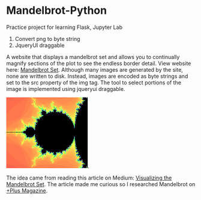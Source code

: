# Mandelbrot-Python
Practice project for learning Flask, Jupyter Lab
1. Convert png to byte string
2. JqueryUI draggable

A website that displays a mandelbrot set and allows you to continually magnify sections of the plot to see the endless border detail. View website here:
[Mandelbrot Set](https://rickapps.pythonanywhere.com). Although many images are generated by the site, none are written to disk. Instead, images are encoded as byte strings and set to the src property of the img tag. The tool to select portions of the image is implemented using jqueryui draggable. 

![screenshot of plot](scripts/static/img/screenshot.png "Mandelbrot Set").

The idea came from reading this article on Medium: [Visualizing the Mandelbrot Set](https://medium.com/swlh/visualizing-the-mandelbrot-set-using-python-50-lines-f6aa5a05cf0f).
The article made me curious so I researched Mandelbrot on [+Plus Magazine](https://plus.maths.org/content). 
